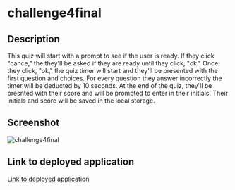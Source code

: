 # challenge4final

## Description

This quiz will start with a prompt to see if the user is ready. If they click "cance," the they'll be asked if they are ready until they click, "ok." Once they click, "ok," the quiz timer will start and they'll be presented with the first question and choices. For every question they answer incorrectly the timer will be deducted by 10 seconds. At the end of the quiz, they'll be presnted with their score and will be prompted to enter in their initials. Their initials and score will be saved in the local storage.
## Screenshot

![challenge4final](https://user-images.githubusercontent.com/68674610/90966928-380b2e80-e48d-11ea-9e36-caa62b0babd3.png)

## Link to deployed application

[Link to deployed application](https://vutanguofa.github.io/challenge4final/)


